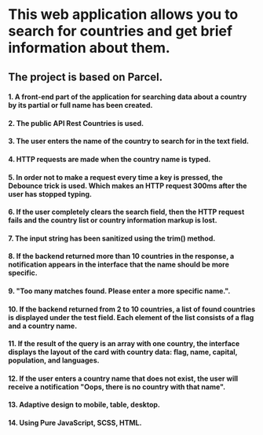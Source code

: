 # This web application allows you to search for countries and get brief information about them.

## The project is based on Parcel.

#### 1. A front-end part of the application for searching data about a country by its partial or full name has been created.

#### 2. The public API Rest Countries is used.

#### 3. The user enters the name of the country to search for in the text field.

#### 4. HTTP requests are made when the country name is typed.

#### 5. In order not to make a request every time a key is pressed, the Debounce trick is used. Which makes an HTTP request 300ms after the user has stopped typing.

#### 6. If the user completely clears the search field, then the HTTP request fails and the country list or country information markup is lost.

#### 7. The input string has been sanitized using the trim() method.

#### 8. If the backend returned more than 10 countries in the response, a notification appears in the interface that the name should be more specific.

#### 9. "Too many matches found. Please enter a more specific name.".

#### 10. If the backend returned from 2 to 10 countries, a list of found countries is displayed under the test field. Each element of the list consists of a flag and a country name.

#### 11. If the result of the query is an array with one country, the interface displays the layout of the card with country data: flag, name, capital, population, and languages.

#### 12. If the user enters a country name that does not exist, the user will receive a notification "Oops, there is no country with that name".

#### 13. Adaptive design to mobile, table, desktop.

#### 14. Using Pure JavaScript, SCSS, HTML.

